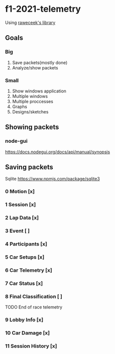 # f1-2021-telemetry

Using [raweceek's library](https://github.com/raweceek-temeletry/f1-2021-udp 'Github Page')

## Goals

### Big

1. Save packets(mostly done)
1. Analyze/show packets

### Small

1. Show windows application
1. Multiple windows
1. Multiple proccesses
1. Graphs
1. Designs/sketches

## Showing packets

### node-gui

https://docs.nodegui.org/docs/api/manual/synopsis

## Saving packets

Sqlite
https://www.npmjs.com/package/sqlite3

### 0 Motion [x]

### 1 Session [x]

### 2 Lap Data [x]

### 3 Event [ ]

### 4 Participants [x]

### 5 Car Setups [x]

### 6 Car Telemetry [x]

### 7 Car Status [x]

### 8 Final Classification [ ]

TODO End of race telemetry

### 9 Lobby Info [x]

### 10 Car Damage [x]

### 11 Session History [x]
